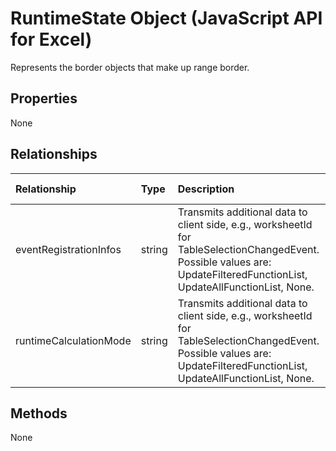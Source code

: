 # RuntimeState Object (JavaScript API for Excel)

Represents the border objects that make up range border.

## Properties

None

## Relationships
| Relationship | Type	|Description| Req. Set|
|:---------------|:--------|:----------|:----|
|eventRegistrationInfos|string|Transmits additional data to client side, e.g., worksheetId for TableSelectionChangedEvent. Possible values are: UpdateFilteredFunctionList, UpdateAllFunctionList, None.|[1.7](../requirement-sets/excel-api-requirement-sets.md)|
|runtimeCalculationMode|string|Transmits additional data to client side, e.g., worksheetId for TableSelectionChangedEvent. Possible values are: UpdateFilteredFunctionList, UpdateAllFunctionList, None.|[1.7](../requirement-sets/excel-api-requirement-sets.md)|

## Methods
None

